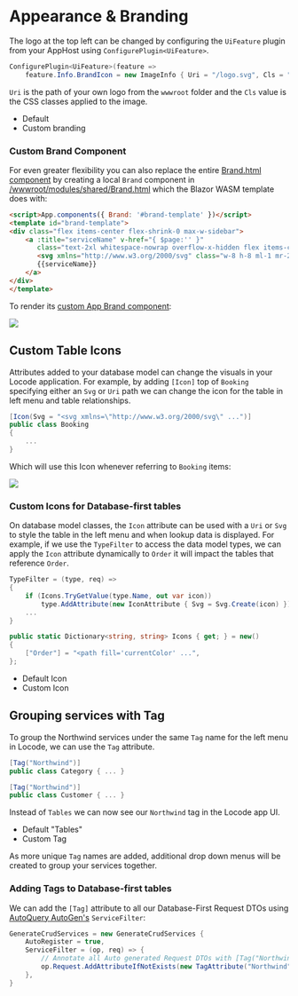 # Appearance & Branding

The logo at the top left can be changed by configuring the `UiFeature` plugin from your AppHost using `ConfigurePlugin<UiFeature>`.

```csharp
ConfigurePlugin<UiFeature>(feature => 
    feature.Info.BrandIcon = new ImageInfo { Uri = "/logo.svg", Cls = "w-8 h-8 mr-1" });
```

`Uri` is the path of your own logo from the `wwwroot` folder and the `Cls` value is the CSS classes applied to the image.

<ul class="my-8 grid gap-4 sm:grid-cols-2">
    <li class="rounded-lg m-0 col-span-1 flex flex-col text-center items-center bg-white shadow divide-y divide-gray-200">
        <div class="flex-1 flex flex-col px-4 mt-4">
            <div class="mt-4 p-0 text-xl font-medium text-gray-500">Default</div>
            <div class="rounded-lg focus-within:ring-2 focus-within:ring-offset-2 focus-within:ring-offset-gray-100 focus-within:ring-indigo-500 overflow-hidden">
                <img src="/assets/img/database-first-northwind-branding1.png" alt="">
            </div>
        </div>
    </li>
    <li class="rounded-lg m-0 col-span-1 flex flex-col text-center items-center bg-white shadow divide-y divide-gray-200">
        <div class="flex-1 flex flex-col px-4 mt-4">
            <div class="mt-4 p-0 text-xl font-medium text-gray-500">Custom branding</div>
            <div class="rounded-lg focus-within:ring-2 focus-within:ring-offset-2 focus-within:ring-offset-gray-100 focus-within:ring-indigo-500 overflow-hidden">
                <img src="/assets/img/database-first-northwind-branding2.png" alt="">
            </div>
        </div>
    </li>
</ul>

### Custom Brand Component

For even greater flexibility you can also replace the entire [Brand.html component](/locode/custom#custom-app-example) by
creating a local `Brand` component in 
[/wwwroot/modules/shared/Brand.html](https://github.com/NetCoreTemplates/blazor-wasm/blob/main/MyApp/wwwroot/modules/shared/Brand.html)
which the Blazor WASM template does with:

```html
<script>App.components({ Brand: '#brand-template' })</script>
<template id="brand-template">
<div class="flex items-center flex-shrink-0 max-w-sidebar">
    <a :title="serviceName" v-href="{ $page:'' }"
       class="text-2xl whitespace-nowrap overflow-x-hidden flex items-center">
       <svg xmlns="http://www.w3.org/2000/svg" class="w-8 h-8 ml-1 mr-2" viewBox="0 0 24 24">...</svg>
       {{serviceName}}
    </a>
</div>
</template>
```

To render its [custom App Brand component](https://blazor-wasm-api.jamstacks.net/ui):

[![](../public/assets/img/custom-brand.png)](https://blazor-wasm-api.jamstacks.net/ui)

## Custom Table Icons

Attributes added to your database model can change the visuals in your Locode application. For example, by adding `[Icon]`
top of `Booking` specifying either an `Svg` or `Uri` path we can change the icon for the table in left menu and table relationships.

```csharp
[Icon(Svg = "<svg xmlns=\"http://www.w3.org/2000/svg\" ...")]
public class Booking
{
    ...
}
```

Which will use this Icon whenever referring to `Booking` items:

![](../public/assets/img/code-first-bookings-custom-1.png)

### Custom Icons for Database-first tables

On database model classes, the `Icon` attribute can be used with a `Uri` or `Svg` to style the table in the left menu and when
lookup data is displayed. For example, if we use the `TypeFilter` to access the data model types, we can apply the `Icon` attribute dynamically
to `Order` it will impact the tables that reference `Order`.

```csharp
TypeFilter = (type, req) =>
{
    if (Icons.TryGetValue(type.Name, out var icon))
        type.AddAttribute(new IconAttribute { Svg = Svg.Create(icon) });
    ...
}

public static Dictionary<string, string> Icons { get; } = new()
{
    ["Order"] = "<path fill='currentColor' ...",
};
```


<ul class="my-8 grid gap-4 sm:grid-cols-2">
    <li class="rounded-lg m-0 col-span-1 flex flex-col text-center items-center bg-white shadow divide-y divide-gray-200">
        <div class="flex-1 flex flex-col px-4 mt-4">
            <div class="mt-4 p-0 text-xl font-medium text-gray-500">Default Icon</div>
            <div class="rounded-lg focus-within:ring-2 focus-within:ring-offset-2 focus-within:ring-offset-gray-100 focus-within:ring-indigo-500 overflow-hidden">
                <img src="/assets/img/database-first-northwind-icons-default.png" alt="">
            </div>
        </div>
    </li>
    <li class="rounded-lg m-0 col-span-1 flex flex-col text-center items-center bg-white shadow divide-y divide-gray-200">
        <div class="flex-1 flex flex-col px-4 mt-4">
            <div class="mt-4 p-0 text-xl font-medium text-gray-500">Custom Icon</div>
            <div class="rounded-lg focus-within:ring-2 focus-within:ring-offset-2 focus-within:ring-offset-gray-100 focus-within:ring-indigo-500 overflow-hidden">
                <img src="/assets/img/database-first-northwind-icons-custom.png" alt="">
            </div>
        </div>
    </li>
</ul>

## Grouping services with Tag

To group the Northwind services under the same `Tag` name for the left menu in Locode, we can use the `Tag` attribute.

```csharp
[Tag("Northwind")]
public class Category { ... }

[Tag("Northwind")]
public class Customer { ... }
```

Instead of `Tables` we can now see our `Northwind` tag in the Locode app UI.

<ul class="my-8 grid gap-4 sm:grid-cols-2">
    <li class="rounded-lg m-0 col-span-1 flex flex-col text-center items-center bg-white shadow divide-y divide-gray-200">
        <div class="flex-1 flex flex-col px-4 mt-4">
            <div class="mt-4 p-0 text-xl font-medium text-gray-500">Default "Tables"</div>
            <div class="rounded-lg focus-within:ring-2 focus-within:ring-offset-2 focus-within:ring-offset-gray-100 focus-within:ring-indigo-500 overflow-hidden">
                <img src="/assets/img/database-first-northwind-branding2.png" alt="">
            </div>
        </div>
    </li>
    <li class="rounded-lg m-0 col-span-1 flex flex-col text-center items-center bg-white shadow divide-y divide-gray-200">
        <div class="flex-1 flex flex-col px-4 mt-4">
            <div class="mt-4 p-0 text-xl font-medium text-gray-500">Custom Tag</div>
            <div class="rounded-lg focus-within:ring-2 focus-within:ring-offset-2 focus-within:ring-offset-gray-100 focus-within:ring-indigo-500 overflow-hidden">
                <img src="/assets/img/database-first-northwind-tags.png" alt="">
            </div>
        </div>
    </li>
</ul>

As more unique `Tag` names are added, additional drop down menus will be created to group your services together.

### Adding Tags to Database-first tables

We can add the `[Tag]` attribute to all our Database-First Request DTOs using [AutoQuery AutoGen's](https://docs.servicestack.net/autoquery-autogen) `ServiceFilter`: 

```cs
GenerateCrudServices = new GenerateCrudServices {
    AutoRegister = true,
    ServiceFilter = (op, req) => {
        // Annotate all Auto generated Request DTOs with [Tag("Northwind")] attribute
        op.Request.AddAttributeIfNotExists(new TagAttribute("Northwind"));
    },
}
```
